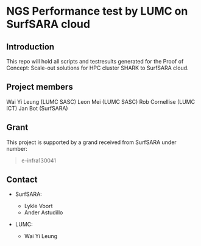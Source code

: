 NGS Performance test by LUMC on SurfSARA cloud
==============================================

Introduction
------------

This repo will hold all scripts and testresults generated for the Proof of 
Concept: Scale-out solutions for HPC cluster SHARK to SurfSARA cloud.

Project members
---------------
Wai Yi Leung (LUMC SASC)
Leon Mei (LUMC SASC)
Rob Cornellise (LUMC ICT)
Jan Bot (SurfSARA)

Grant
-----

This project is supported by a grand received from SurfSARA under number: 
> e-infra130041

Contact
-------

* SurfSARA:
    - Lykle Voort
    - Ander Astudillo

* LUMC:
    - Wai Yi Leung
